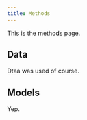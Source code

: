 ```yaml
---
title: Methods
---
```


This is the methods page.

## Data

Dtaa was used of course.

## Models

Yep.
